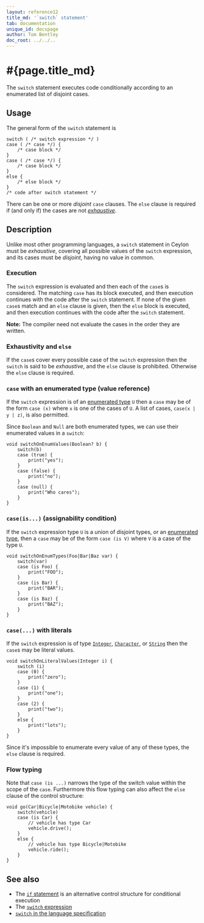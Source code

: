 ```yaml
---
layout: reference12
title_md: '`switch` statement'
tab: documentation
unique_id: docspage
author: Tom Bentley
doc_root: ../../..
---
```


# #{page.title_md}

The `switch` statement executes code conditionally according to an enumerated 
list of disjoint cases.

## Usage 

The general form of the `switch` statement is

<!-- check:none -->
<!-- try: -->
    switch ( /* switch expression */ )
    case ( /* case */) {
        /* case block */
    }
    case ( /* case */) {
        /* case block */
    }
    else {
        /* else block */
    }
    /* code after switch statement */

There can be one or more *disjoint* `case` clauses. The `else` clause is required 
if (and only if) the cases are not [*exhaustive*](#exhaustivity_and_else).

## Description

Unlike most other programming languages, a `switch` statement in Ceylon must be
_exhaustive_, covering all possible values of the `switch` expression, and its
cases must be _disjoint_, having no value in common.

### Execution

The `switch` expression is evaluated and then each of the `case`s is considered. 
The matching `case` has its block executed, and then execution continues with the 
code after the `switch` statement. If none of the given `case`s match and an `else` 
clause is given, then the `else` block is executed, and then execution continues 
with the code after the `switch` statement. 

**Note:** The compiler need not evaluate the cases in the order they are written.

### Exhaustivity and `else`

If the `case`s cover every possible case of the `switch` expression then the 
`switch` is said to be *exhaustive*, and the `else` clause is prohibited. 
Otherwise the `else` clause is required.

### `case` with an enumerated type (value reference)

If the `switch` expression is of an 
[enumerated type](../../structure/type-declaration#enumerated_types) `U` then a `case` may 
be of the form `case (x)` where `x` is one of the cases of `U`. A list of cases, 
`case(x | y | z)`, is also permitted.
  
Since `Boolean` and `Null` are both enumerated types, we can use their enumerated
values in a `switch`:

<!-- try: -->
    void switchOnEnumValues(Boolean? b) {
        switch(b)
        case (true) {
            print("yes");
        }
        case (false) {
            print("no");
        }
        case (null) {
            print("Who cares");
        }
    }

### `case(is...)` (assignability condition)
  
If the `switch` expression type `U` is a union of disjoint types, or an 
[enumerated type](../../structure/type-declaration#enumerated_types), then a `case` 
may be of the form `case (is V)` where `V` is a case of the type `U`.

<!-- try: -->
    void switchOnEnumTypes(Foo|Bar|Baz var) {
        switch(var)
        case (is Foo) {
            print("FOO");
        }
        case (is Bar) {
            print("BAR");
        }
        case (is Baz) {
            print("BAZ");
        }
    }

### `case(...)` with literals

If the `switch` expression is of type [`Integer`](#{site.urls.apidoc_1_2}/Integer.type.html), 
[`Character`](#{site.urls.apidoc_1_2}/Character.type.html), or 
[`String`](#{site.urls.apidoc_1_2}/String.type.html) then the 
`case`s may be literal values.

<!-- try: -->
    void switchOnLiteralValues(Integer i) {
        switch (i)
        case (0) {
            print("zero"); 
        }
        case (1) {
            print("one");
        }
        case (2) {
            print("two");
        }
        else { 
            print("lots"); 
        }
    }

Since it's impossible to enumerate every value of any of these types, the `else` 
clause is required.

### Flow typing

Note that `case (is ...)` narrows the type of the switch value within the 
scope of the `case`. Furthermore this flow typing can also affect the `else` 
clause of the control structure:

    void go(Car|Bicycle|Motobike vehicle) {
        switch(vehicle)
        case (is Car) {
            // vehicle has type Car
            vehicle.drive();
        } 
        else {
            // vehicle has type Bicycle|Motobike
            vehicle.ride();
        }
    }

## See also

* The [`if` statement](../if) is an alternative control structure for 
  conditional execution
* The [`switch` expression](../../expression/switch/) 
* [`switch` in the language specification](#{site.urls.spec_current}#switchcaseelse)

